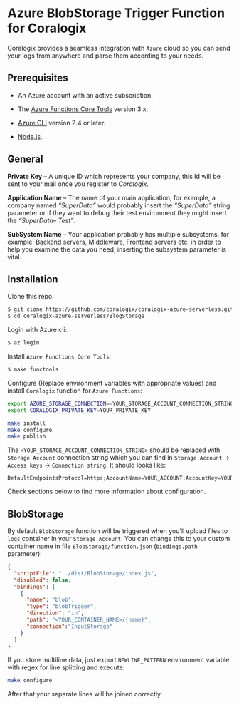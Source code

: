 # Azure BlobStorage Trigger Function for Coralogix

Coralogix provides a seamless integration with ``Azure`` cloud so you can send your logs from anywhere and parse them according to your needs.

## Prerequisites

* An Azure account with an active subscription.

* The [Azure Functions Core Tools](https://docs.microsoft.com/en-us/azure/azure-functions/functions-run-local#v2) version 3.x.

* [Azure CLI](https://docs.microsoft.com/en-us/cli/azure/install-azure-cli) version 2.4 or later.

* [Node.js](https://nodejs.org/).

## General

**Private Key** – A unique ID which represents your company, this Id will be sent to your mail once you register to *Coralogix*.

**Application Name** – The name of your main application, for example, a company named *“SuperData”* would probably insert the *“SuperData”* string parameter or if they want to debug their test environment they might insert the *“SuperData– Test”*.

**SubSystem Name** – Your application probably has multiple subsystems, for example: Backend servers, Middleware, Frontend servers etc. in order to help you examine the data you need, inserting the subsystem parameter is vital.

## Installation

Clone this repo:

```bash
$ git clone https://github.com/coralogix/coralogix-azure-serverless.git
$ cd coralogix-azure-serverless/BlogStorage
```

Login with Azure cli:

```bash
$ az login
```

Install ``Azure Functions Core Tools``:

```bash
$ make functools
```

Configure (Replace environment variables with appropriate values) and install ``Coralogix`` function for ``Azure Functions``:

```bash
export AZURE_STORAGE_CONNECTION=<YOUR_STORAGE_ACCOUNT_CONNECTION_STRING>
export CORALOGIX_PRIVATE_KEY=YOUR_PRIVATE_KEY

make install
make configure
make publish
```

The ``<YOUR_STORAGE_ACCOUNT_CONNECTION_STRING>`` should be replaced with ``Storage Account`` connection string which you can find in ``Storage Account`` -> ``Access keys`` -> ``Connection string``. It should looks like:

```
DefaultEndpointsProtocol=https;AccountName=YOUR_ACCOUNT;AccountKey=YOUR_ACCOUNT_KEY;EndpointSuffix=core.windows.net
```

Check sections below to find more information about configuration.

## BlobStorage

By default ``BlobStorage`` function will be triggered when you'll upload files to ``logs`` container in your ``Storage Account``. You can change this to your custom container name in file ``BlobStorage/function.json`` (``bindings.path`` parameter):

```json
{
  "scriptFile": "../dist/BlobStorage/index.js",
  "disabled": false,
  "bindings": [
    {
      "name": "blob",
      "type": "blobTrigger",
      "direction": "in",
      "path": "<YOUR_CONTAINER_NAME>/{name}",
      "connection":"InputStorage"
    }
  ]
}
```

If you store multiline data, just export ``NEWLINE_PATTERN`` environment variable with regex for line splitting and execute:

```bash
make configure
```

After that your separate lines will be joined correctly.
